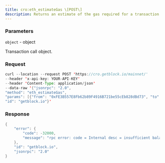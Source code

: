 ```yaml
---
title: cro:eth_estimateGas \[POST\]
description: Returns an estimate of the gas required for a transaction to complete.The estimation process does not use gas and the transaction is not addedto the blockchain. The resulting estimate can be greater than the amountof gas the transaction ends up using, for reasons including EVMmechanics and node performance.The eth_estimateGas call does not send a transaction. You must calleth_sendRawTransaction to execute the transaction.If revert reason is enabled with --revert-reason-enabled, theeth_estimateGas error response will include the revert reason.
---
```


### Parameters


`object` - object

Transaction call object.

### Request

``` java
curl --location --request POST 'https://cro.getblock.io/mainnet/' 
--header 'x-api-key: YOUR-API-KEY' 
--header 'Content-Type: application/json' 
--data-raw '{"jsonrpc": "2.0",
"method": "eth_estimateGas",
"params": [{"from": "0xFE3B557E8Fb62b89F4916B721be55cEb828dBd73", "to": "0x44Aa93095D6749A706051658B970b941c72c1D53", "value": "0x1"}],
"id": "getblock.io"}'
```

###  Response

``` java
{
    "error": {
        "code": -32000,
        "message": "rpc error: code = Internal desc = insufficient balance for transfer"
    },
    "id": "getblock.io",
    "jsonrpc": "2.0"
}
```

